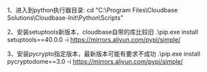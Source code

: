 1、进入到python执行器目录:
cd "C:\Program Files\Cloudbase Solutions\Cloudbase-Init\Python\Scripts"

2、安装setuptools新版本，cloudbase自带的库比较旧
.\pip.exe install setuptools==40.0.0 -i https://mirrors.aliyun.com/pypi/simple/

3、安装pycrypto指定版本，最新版本可能有要求不成功
.\pip.exe install pycryptodome==3.0 -i https://mirrors.aliyun.com/pypi/simple/

